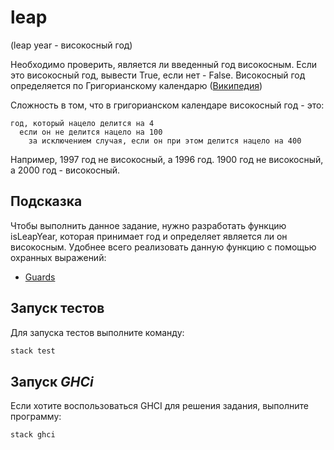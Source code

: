 # leap
(leap year - високосный год)

Необходимо проверить, является ли введенный год високосным. Если это високосный год, вывести True, если нет - False. 
Високосный год определяется по Григорианскому календарю 
([Википедия](https://ru.wikipedia.org/wiki/%D0%93%D1%80%D0%B8%D0%B3%D0%BE%D1%80%D0%B8%D0%B0%D0%BD%D1%81%D0%BA%D0%B8%D0%B9_%D0%BA%D0%B0%D0%BB%D0%B5%D0%BD%D0%B4%D0%B0%D1%80%D1%8C))

Сложность в том, что в григорианском календаре високосный год - это:
```text
год, который нацело делится на 4
  если он не делится нацело на 100
    за исключением случая, если он при этом делится нацело на 400
```

Например, 1997 год не високосный, а 1996 год. 1900 год не високосный, а 2000 год - високосный.

## Подсказка

Чтобы выполнить данное задание, нужно разработать функцию isLeapYear, которая принимает год и определяет является ли он високосным. Удобнее всего реализовать данную функцию с помощью охранных выражений:

- [Guards][guards]

[guards]: https://www.futurelearn.com/courses/functional-programming-haskell/0/steps/27226

## Запуск тестов

Для запуска тестов выполните команду:

```bash
stack test
```

## Запуск *GHCi*

Если хотите воспользоваться GHCI для решения задания, выполните программу:

```bash
stack ghci
```
